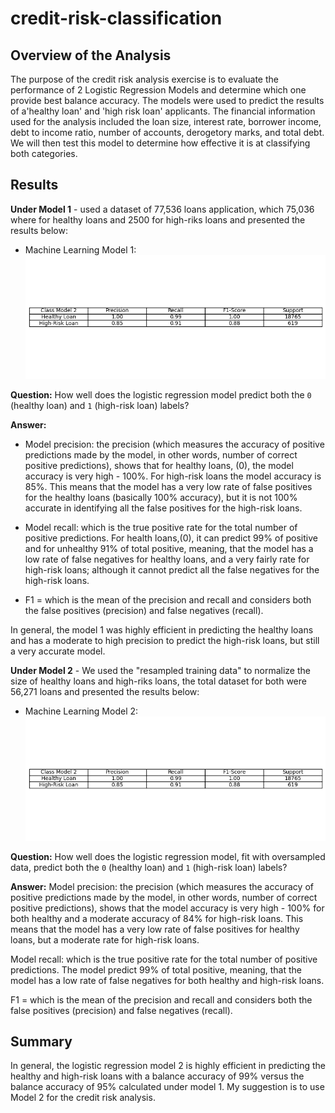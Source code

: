 # credit-risk-classification


## Overview of the Analysis
The purpose of the credit risk analysis exercise is to evaluate the performance of 2 Logistic Regression Models and determine which one provide best balance accuracy. The models were used to predict the results of a'healthy loan' and 'high risk loan' applicants. The financial information used for the analysis included the loan size, interest rate, borrower income, debt to income ratio, number of accounts, derogetory marks, and total debt. We will then test this model to determine how effective it is at classifying both categories.

## Results

**Under Model 1** - used a dataset of 77,536 loans application, which 75,036 where for healthy loans and 2500 for high-riks loans and presented the results below:

* Machine Learning Model 1:
![Classification Report](./credit-risk/classification_report.png)

**Question:** How well does the logistic regression model predict both the `0` (healthy loan) and `1` (high-risk loan) labels?

**Answer:** 
- Model precision: the precision (which measures the accuracy of positive predictions made by the model, in other words, number of correct positive predictions), shows that for healthy loans, (0), the model accuracy is very high - 100%. For high-risk loans the model accuracy is 85%. This means that the model has a very low rate of false positives for the healthy loans (basically 100% accuracy), but it is not 100% accurate in identifying all the false positives for the high-risk loans.

- Model recall: which is the true positive rate for the total number of positive predictions. For health loans,(0), it can predict 99% of positive and for unhealthy 91% of total positive, meaning, that the model has a low rate of false negatives for healthy loans, and a very fairly rate for high-risk loans; although it cannot predict all the false negatives for the high-risk loans.

- F1 = which is the mean of the precision and recall and considers both the false positives (precision) and false negatives (recall).

In general, the model 1 was highly efficient in predicting the healthy loans and has a moderate to high precision to predict the high-risk loans, but still a very accurate model.

**Under Model 2** - We used the "resampled training data" to normalize the size of healthy loans and high-riks loans, the total dataset for both were 56,271 loans and presented the results below:
* Machine Learning Model 2:
 ![Classification Report](./credit-risk/classification_report2.png)

**Question:** How well does the logistic regression model, fit with oversampled data, predict both the `0` (healthy loan) and `1` (high-risk loan) labels?

**Answer:** 
Model precision: the precision (which measures the accuracy of positive predictions made by the model, in other words, number of correct positive predictions), shows that the model accuracy is very high - 100% for both healthy and a moderate accuracy of 84% for high-risk loans. This means that the model has a very low rate of false positives for healthy loans, but a moderate rate for high-risk loans.

Model recall: which is the true positive rate for the total number of positive predictions. The model predict 99% of total positive, meaning, that the model has a low rate of false negatives for both healthy and high-risk loans.

F1 = which is the mean of the precision and recall and considers both the false positives (precision) and false negatives (recall).


## Summary

In general, the logistic regression model 2 is highly efficient in predicting the healthy and high-risk loans with a balance accuracy of 99% versus the  balance accuracy of 95% calculated under model 1. My suggestion is to use Model 2 for the credit risk analysis.

